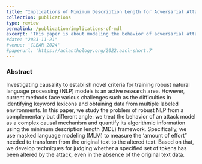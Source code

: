 ```yaml
---
title: "Implications of Minimum Description Length for Adversarial Attack in NLP"
collection: publications
type: review
permalink: /publication/implications-of-mdl
excerpt: 'This paper is about modeling the behavior of adversarial attack models in NLP as a complex causal mechanism and quantifying it.'
#date: "2023-11-21"
#venue: 'CLEAR 2024'
#paperurl: 'https://aclanthology.org/2022.aacl-short.7'
---
```

<h3> Abstract </h3>
Investigating causality to establish novel criteria for training robust natural language processing (NLP) models is an active research area. However, current methods face various challenges such as the difficulties in identifying keyword lexicons and obtaining data from multiple labeled environments. In this paper, we study the problem of robust NLP from a complementary but different angle: we treat the behavior of an attack model as a complex causal mechanism and quantify its algorithmic information using the minimum description length (MDL) framework. Specifically, we use masked language modeling (MLM) to measure the ‘amount of effort” needed to transform from the original text to the altered text. Based on that, we develop techniques for judging whether a specified set of tokens has been altered by the attack, even in the absence of the original text data.


